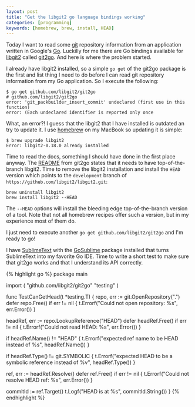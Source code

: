 ```yaml
---
layout: post
title: "Get the libgit2 go language bindings working"
categories: [programming]
keywords: [homebrew, brew, install, HEAD]
---
```


Today I want to read some [git](http://git-scm.com/) repository information from an application written in Google's [Go](http://golang.org/). Luckilly for me there are Go bindings available for [libgit2](http://libgit2.github.com/) called [git2go](http://github.com/libgit2/git2go). And here is where the problem started.

I already have libgit2 installed, so a simple `go get` of the git2go package is the first and list thing I need to do before I can read git repository information from my Go application. So I execute the following:

    $ go get github.com/libgit2/git2go
    # github.com/libgit2/git2go
    error: 'git_packbuilder_insert_commit' undeclared (first use in this function)
    error: (Each undeclared identifier is reported only once

What, an error?! I guess that the libgit2 that I have installed is outdated an try to update it. I use [homebrew](http://mxcl.github.io/homebrew/) on my MacBook so updating it is simple:

    $ brew upgrade libgit2
    Error: libgit2-0.18.0 already installed

Time to read the docs, something I should have done in the first place anyway. The [README](https://github.com/libgit2/git2go#git2go) from git2go states that it needs to have top-of-the-branch libgit2. Time to remove the libgit2 installation and install the `HEAD` version which points to the `development` branch of `https://github.com/libgit2/libgit2.git`:

    brew uninstall libgit2
    brew install libgit2 --HEAD

The `--HEAD` options will install the bleeding edge top-of-the-branch version of a tool. Note that not all homebrew recipes offer such a version, but in my experience most of them do.

I just need to execute another `go get github.com/libgit2/git2go` and I'm ready to go!

I have [SublimeText](http://sublimetext.com) with the [GoSublime](https://github.com/DisposaBoy/GoSublime) package installed that turns SublimeText into my favorite Go IDE. Time to write a short test to make sure that git2go works and that I understand its API correctly.

{% highlight go %}
package main

import (
  "github.com/libgit2/git2go"
  "testing"
)

func TestCanGetHead(t *testing.T) {
  repo, err := git.OpenRepository(".")
  defer repo.Free()
  if err != nil {
    t.Errorf("Could not open repository: %s", err.Error())
  }

  headRef, err := repo.LookupReference("HEAD")
  defer headRef.Free()
  if err != nil {
    t.Errorf("Could not read HEAD: %s", err.Error())
  }

  if headRef.Name() != "HEAD" {
    t.Errorf("expected ref name to be HEAD instead of %s", headRef.Name())
  }

  if headRef.Type() != git.SYMBOLIC {
    t.Errorf("expected HEAD to be a symbolic reference instead of %v", headRef.Type())
  }

  ref, err := headRef.Resolve()
  defer ref.Free()
  if err != nil {
    t.Errorf("Could not resolve HEAD ref: %s", err.Error())
  }

  commitId := ref.Target()
  t.Logf("HEAD is at %s", commitId.String())
}
{% endhighlight %}
